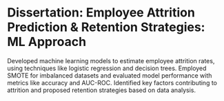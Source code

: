 # Dissertation: Employee Attrition Prediction & Retention Strategies: ML Approach
 
 Developed machine learning models to estimate employee attrition rates, using techniques like logistic regression and decision trees. Employed SMOTE for imbalanced datasets and evaluated model performance with metrics like accuracy and AUC-ROC. Identified key factors contributing to attrition and proposed retention strategies based on data analysis.

